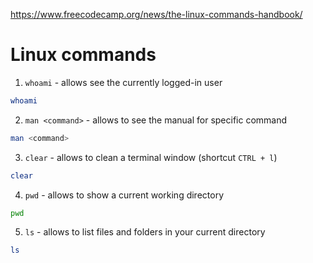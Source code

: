 https://www.freecodecamp.org/news/the-linux-commands-handbook/

# Linux commands

1. `whoami` - allows see the currently logged-in user

```bash
whoami
```

2. `man <command>` - allows to see the manual for specific command

```bash
man <command>
```

3. `clear` - allows to clean a terminal window (shortcut `CTRL + l`)

```bash
clear
```

4. `pwd` - allows to show a current working directory

```bash
pwd
```

5. `ls` - allows to list files and folders in your current directory
```bash
ls
```